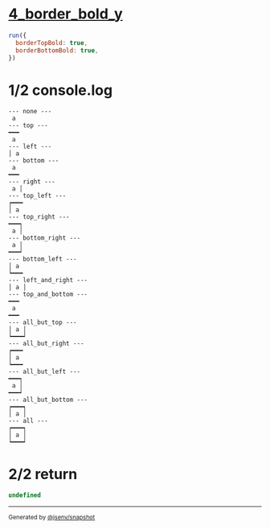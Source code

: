 # [4_border_bold_y](../../table_1_cell.test.mjs#L138)

```js
run({
  borderTopBold: true,
  borderBottomBold: true,
})
```

# 1/2 console.log

```console
--- none ---
 a 
--- top ---
━━━
 a 
--- left ---
│ a 
--- bottom ---
 a 
━━━
--- right ---
 a │
--- top_left ---
┍━━━
│ a 
--- top_right ---
━━━┑
 a │
--- bottom_right ---
 a │
━━━┙
--- bottom_left ---
│ a 
┕━━━
--- left_and_right ---
│ a │
--- top_and_bottom ---
━━━
 a 
━━━
--- all_but_top ---
│ a │
┕━━━┙
--- all_but_right ---
┍━━━
│ a 
┕━━━
--- all_but_left ---
━━━┑
 a │
━━━┙
--- all_but_bottom ---
┍━━━┑
│ a │
--- all ---
┍━━━┑
│ a │
┕━━━┙
```

# 2/2 return

```js
undefined
```

---

<sub>
  Generated by <a href="https://github.com/jsenv/core/tree/main/packages/tooling/snapshot">@jsenv/snapshot</a>
</sub>
